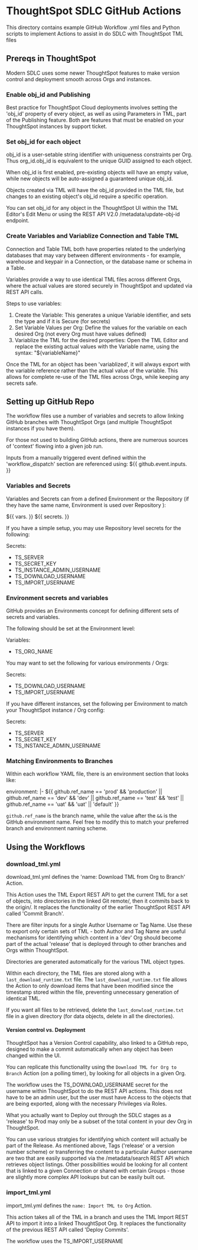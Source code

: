 # ThoughtSpot SDLC GitHub Actions

This directory contains example GitHub Workflow .yml files and Python scripts to implement Actions to assist in do SDLC with ThoughtSpot TML files

## Prereqs in ThoughtSpot
Modern SDLC uses some newer ThoughtSpot features to make version control and deployment smooth across Orgs and instances.

### Enable obj_id and Publishing
Best practice for ThoughtSpot Cloud deployments involves setting the 'obj_id' property of every object, as well as using Parameters in TML, part of the Publishing feature. Both are features that must be enabled on your ThoughtSpot instances by support ticket.

### Set obj_id for each object
obj_id is a user-setable string identifier with uniqueness constraints per Org. Thus org_id.obj_id is equivalent to the unique GUID assigned to each object.

When obj_id is first enabled, pre-existing objects will have an empty value, while new objects will be auto-assigned a guaranteed unique obj_id.

Objects created via TML will have the obj_id provided in the TML file, but changes to an existing object's obj_id require a specific operation. 

You can set obj_id for any object in the ThoughtSpot UI within the TML Editor's Edit Menu or using the REST API V2.0 /metadata/update-obj-id endpoint.

### Create Variables and Variablize Connection and Table TML
Connection and Table TML both have properties related to the underlying databases that may vary between different environments - for example, warehouse and keypair in a Connection, or the database name or schema in a Table.

Variables provide a way to use identical TML files across different Orgs, where the actual values are stored securely in ThoughtSpot and updated via REST API calls.

Steps to use variables:

 1. Create the Variable: This generates a unique Variable identifier, and sets the type and if it is Secure (for secrets)
 2. Set Variable Values per Org: Define the values for the variable on each desired Org (not every Org must have values defined)
 3. Variablize the TML for the desired properties: Open the TML Editor and replace the existing actual values with the Variable name, using the syntax: "${variableName}"

Once the TML for an object has been 'variablized', it will always export with the variable reference rather than the actual value of the variable. This allows for complete re-use of the TML files across Orgs, while keeping any secrets safe.

## Setting up GitHub Repo
The workflow files use a number of variables and secrets to allow linking GitHub branches with ThoughtSpot Orgs (and multiple ThoughtSpot instances if you have them).

For those not used to building GitHub actions, there are numerous sources of 'context' flowing into a given job run.

Inputs from a manually triggered event defined within the 'workflow_dispatch' section are referenced using:
${{ github.event.inputs.<name> }}


### Variables and Secrets
Variables and Secrets can from a defined Environment or the Repository (if they have the same name, Environment is used over Repository ):

${{ vars.<name> }}
${{ secrets.<name> }}

If you have a simple setup, you may use Repository level secrets for the following:

Secrets:

 - TS_SERVER
 - TS_SECRET_KEY
 - TS_INSTANCE_ADMIN_USERNAME
 - TS_DOWNLOAD_USERNAME
 - TS_IMPORT_USERNAME

### Environment secrets and variables
GitHub provides an Environments concept for defining different sets of secrets and variables.

The following should be set at the Environment level:

Variables:
 
 - TS_ORG_NAME

You may want to set the following for various environments / Orgs:

Secrets:

 - TS_DOWNLOAD_USERNAME
 - TS_IMPORT_USERNAME

If you have different instances, set the following per Environment to match your ThoughtSpot instance / Org config:

Secrets:
 
 - TS_SERVER
 - TS_SECRET_KEY
 - TS_INSTANCE_ADMIN_USERNAME

 ### Matching Environments to Branches
 Within each workflow YAML file, there is an environment section that looks like:

  environment: |-
        ${{
          github.ref_name == 'prod' && 'production'
        || github.ref_name == 'dev'    && 'dev'
        || github.ref_name == 'test' && 'test'
        || github.ref_name == 'uat' && 'uat'
        || 'default'
        }} 

`github.ref_name` is the branch name, while the value after the `&&` is the GitHub environment name. Feel free to modify this to match your preferred branch and environment naming scheme.

## Using the Workflows

### download_tml.yml

download_tml.yml defines the 'name: Download TML from Org to Branch' Action. 

This Action uses the TML Export REST API to get the current TML for a set of objects, into directories in the linked Git remote/<branch>, then it commits back to the origin/<branch>. It replaces the functionality of the earlier ThoughtSpot REST API called 'Commit Branch'.

There are filter inputs for a single Author Username or Tag Name. Use these to export only certain sets of TML - both Author and Tag Name are useful mechanisms for identifying which content in a 'dev' Org should become part of the actual 'release' that is deployed through to other branches and Orgs within ThoughtSpot.

Directories are generated automatically for the various TML object types. 

Within each directory, the TML files are stored along with a `last_download_runtime.txt` file. The `last_download_runtime.txt` file allows the Action to only download items that have been modified since the timestamp stored within the file, preventing unnecessary generation of identical TML. 

If you want all files to be retrieved, delete the `last_donwload_runtime.txt` file in a given directory (for data objects, delete in all the directories).

#### Version control vs. Deployment
ThoughtSpot has a Version Control capability, also linked to a GitHub repo, designed to make a commit automatically when any object has been changed within the UI. 

You can replicate this functionality using the `Download TML for Org to Branch` Action (on a polling timer), by looking for all objects in a given Org.

The workflow uses the TS_DOWNLOAD_USERNAME secret for the username within ThoughtSpot to do the REST API actions. This does not have to be an admin user, but the user must have Access to the objects that are being exported, along with the necessary Privileges via Roles. 

What you actually want to Deploy out through the SDLC stages as a 'release' to Prod may only be a subset of the total content in your dev Org in ThoughtSpot. 

You can use various stratgies for identifying which content will actually be part of the Release. As mentioned above, Tags ('release' or a version number scheme) or transferring the content to a particular Author username are two that are easily supported via the /metadata/search REST API which retrieves object listings. Other possibilities would be looking for all content that is linked to a given Connection or shared with certain Groups - those are slightly more complex API lookups but can be easily built out.

### import_tml.yml

import_tml.yml defines the `name: Import TML to Org` Action. 

This action takes all of the TML in a branch and uses the TML Import REST API to import it into a linked ThoughtSpot Org. It replaces the functionality of the previous REST API called 'Deploy Commits'. 

The workflow uses the TS_IMPORT_USERNAME